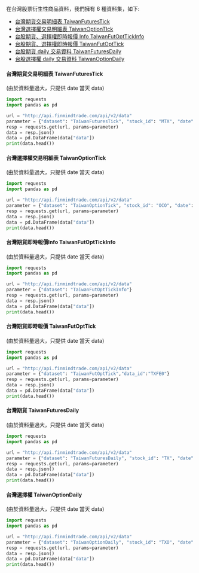 
在台灣股票衍生性商品資料，我們擁有 6 種資料集，如下:

- [台灣期貨交易明細表 TaiwanFuturesTick](https://finmind.github.io/tutor/TaiwanMarket/Derivative/#taiwanfuturestick)
- [台灣選擇權交易明細表 TaiwanOptionTIck](https://finmind.github.io/tutor/TaiwanMarket/Derivative/#taiwanoptiontick)
- [台股期貨、選擇權即時報價 Info TaiwanFutOptTickInfo](https://finmind.github.io/tutor/TaiwanMarket/Derivative/#info-taiwanfutopttickinfo)
- [台股期貨、選擇權即時報價 TaiwanFutOptTick](https://finmind.github.io/tutor/TaiwanMarket/Derivative/#taiwanfutopttick)
- [台股期貨 daily 交易資料 TaiwanFuturesDaily](https://finmind.github.io/tutor/TaiwanMarket/Derivative/#taiwanfuturesdaily)
- [台股選擇權 daily 交易資料 TaiwanOptionDaily](https://finmind.github.io/tutor/TaiwanMarket/Derivative/#taiwanoptiondaily)
#### 台灣期貨交易明細表 TaiwanFuturesTick
(由於資料量過大，只提供 date 當天 data)

```python
import requests
import pandas as pd

url = "http://api.finmindtrade.com/api/v2/data"
parameter = {"dataset": "TaiwanFuturesTick", "stock_id": "MTX", "date": "2019-09-02"}
resp = requests.get(url, params=parameter)
data = resp.json()
data = pd.DataFrame(data["data"])
print(data.head())
```

#### 台灣選擇權交易明細表 TaiwanOptionTick
(由於資料量過大，只提供 date 當天 data)

```python
import requests
import pandas as pd

url = "http://api.finmindtrade.com/api/v2/data"
parameter = {"dataset": "TaiwanOptionTick", "stock_id": "OCO", "date": "2019-09-05"}
resp = requests.get(url, params=parameter)
data = resp.json()
data = pd.DataFrame(data["data"])
print(data.head())
```

#### 台灣期貨即時報價Info TaiwanFutOptTickInfo
(由於資料量過大，只提供 date 當天 data)

```python
import requests
import pandas as pd

url = "http://api.finmindtrade.com/api/v2/data"
parameter = {"dataset": "TaiwanFutOptTickInfo"}
resp = requests.get(url, params=parameter)
data = resp.json()
data = pd.DataFrame(data["data"])
print(data.head())
```

#### 台灣期貨即時報價 TaiwanFutOptTick
(由於資料量過大，只提供 date 當天 data)

```python
import requests
import pandas as pd

url = "http://api.finmindtrade.com/api/v2/data"
parameter = {"dataset": "TaiwanFutOptTick","data_id":"TXFE0"}
resp = requests.get(url, params=parameter)
data = resp.json()
data = pd.DataFrame(data["data"])
print(data.head())
```

#### 台灣期貨 TaiwanFuturesDaily
(由於資料量過大，只提供 date 當天 data)

```python
import requests
import pandas as pd

url = "http://api.finmindtrade.com/api/v2/data"
parameter = {"dataset": "TaiwanFuturesDaily", "stock_id": "TX", "date": "2020-04-01", "end_date": "2020-04-10"}
resp = requests.get(url, params=parameter)
data = resp.json()
data = pd.DataFrame(data["data"])
print(data.head())
```

#### 台灣選擇權 TaiwanOptionDaily
(由於資料量過大，只提供 date 當天 data)

```python
import requests
import pandas as pd

url = "http://api.finmindtrade.com/api/v2/data"
parameter = {"dataset": "TaiwanOptionDaily", "stock_id": "TXO", "date": "2020-04-01", "end_date": "2020-04-10"}
resp = requests.get(url, params=parameter)
data = resp.json()
data = pd.DataFrame(data["data"])
print(data.head())
```



